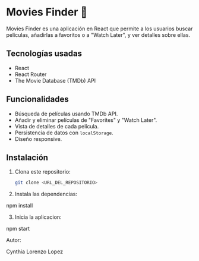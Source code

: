 # Movies Finder 🎥

Movies Finder es una aplicación en React que permite a los usuarios buscar películas, añadirlas a favoritos o a "Watch Later", y ver detalles sobre ellas.

## Tecnologías usadas
- React
- React Router
- The Movie Database (TMDb) API

## Funcionalidades
- Búsqueda de películas usando TMDb API.
- Añadir y eliminar películas de "Favorites" y "Watch Later".
- Vista de detalles de cada película.
- Persistencia de datos con `localStorage`.
- Diseño responsive.

## Instalación
1. Clona este repositorio:
   ```bash
   git clone <URL_DEL_REPOSITORIO>

2. Instala las dependencias:

npm install

3. Inicia la aplicacion:

npm start

Autor:

Cynthia Lorenzo Lopez
